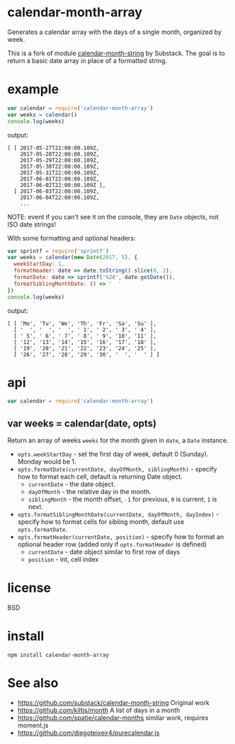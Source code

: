 # calendar-month-array

Generates a calendar array with the days of a single month, organized by week.

This is a fork of module [calendar-month-string](https://github.com/substack/calendar-month-string) by Substack. 
The goal is to return a basic date array in place of a formatted string.


# example

``` js
var calendar = require('calendar-month-array')
var weeks = calendar()
console.log(weeks)
```

output:

```
[ [ 2017-05-27T22:00:00.109Z,
    2017-05-28T22:00:00.109Z,
    2017-05-29T22:00:00.109Z,
    2017-05-30T22:00:00.109Z,
    2017-05-31T22:00:00.109Z,
    2017-06-01T22:00:00.109Z,
    2017-06-02T22:00:00.109Z ],
  [ 2017-06-03T22:00:00.109Z,
    2017-06-04T22:00:00.109Z,
    ...
```

NOTE: event if you can't see it on the console, they are `Date` objects, not ISO date strings!


With some formatting and optional headers:

``` js
var sprintf = require('sprintf')
var weeks = calendar(new Date(2017, 5), { 
  weekStartDay: 1,
  formatHeader: date => date.toString().slice(0, 2),
  formatDate: date => sprintf('%2d', date.getDate()),
  formatSiblingMonthDate: () => '  '
})
console.log(weeks)
```

output:

```
[ [ 'Mo', 'Tu', 'We', 'Th', 'Fr', 'Sa', 'Su' ],
  [ '  ', '  ', '  ', ' 1', ' 2', ' 3', ' 4' ],
  [ ' 5', ' 6', ' 7', ' 8', ' 9', '10', '11' ],
  [ '12', '13', '14', '15', '16', '17', '18' ],
  [ '19', '20', '21', '22', '23', '24', '25' ],
  [ '26', '27', '28', '29', '30', '  ', '  ' ] ]
```


# api

``` js
var calendar = require('calendar-month-array')
```

## var weeks = calendar(date, opts)

Return an array of weeks `weeks` for the month given in `date`, a `Date` instance.

* `opts.weekStartDay` - set the first day of week, default 0 (Sunday). Monday would be 1.
* `opts.formatDate(currentDate, dayOfMonth, siblingMonth)` - specify how to format each cell, default is returning Date object.
  * `currentDate` - the date object.
  * `dayOfMonth` - the relative day in the month.
  * `siblingMonth` - the month offset, `-1` for previous, `0` is current, `1` is next.
* `opts.formatSiblingMonthDate(currentDate, dayOfMonth, dayIndex)` - specify how to format cells for sibling month, default use `opts.formatDate`.
* `opts.formatHeader(currentDate, position)` - specify how to format an optional header row (added only if `opts.formatHeader` is defined)
  *  `currentDate` - date object similar to first row of days
  *  `position` - int, cell index


# license

BSD


# install

```
npm install calendar-month-array
```


# See also

- https://github.com/substack/calendar-month-string Original work
- https://github.com/kiltjs/month A list of days in a month
- https://github.com/spatie/calendar-months similar work, requires moment.js
- https://github.com/diegoteixeir4/purecalendar.js
